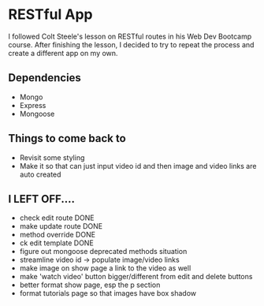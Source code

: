 # RESTful App

I followed Colt Steele's lesson on RESTful routes in his Web Dev Bootcamp course.  After finishing the lesson, I decided to try to repeat the process and create a different app on my own.  

## Dependencies
- Mongo
- Express
- Mongoose

## Things to come back to
- Revisit some styling
- Make it so that can just input video id and then image and video links are auto created

## I LEFT OFF....
- check edit route DONE 
- make update route DONE
- method override DONE
- ck edit template DONE
- figure out mongoose deprecated methods situation
- streamline video id -> populate image/video links
- make image on show page a link to the video as well
- make 'watch video' button bigger/different from edit and delete buttons
- better format show page, esp the p section
- format tutorials page so that images have box shadow